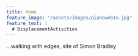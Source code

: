 ```yaml
---
title: Home
feature_image: "/assets/images/pianoweb1e.jpg"
feature_text: |
  # DisplacementActivities
---
```


 ...walking with edges, site of Simon Bradley
